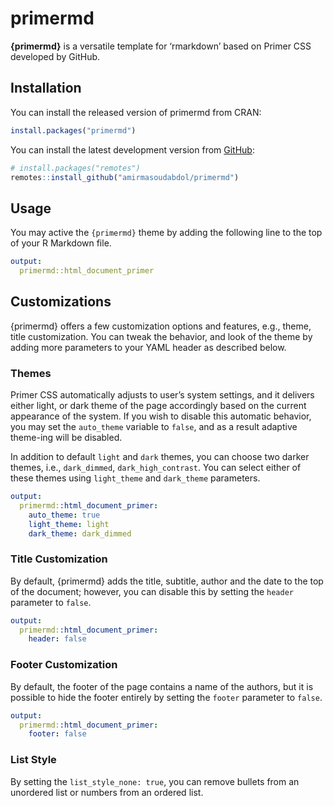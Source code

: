 
<!-- README.md is generated from README.Rmd. Please edit this file -->

# primermd

**{primermd}** is a versatile template for ‘rmarkdown’ based on Primer
CSS developed by GitHub.

## Installation

You can install the released version of primermd from CRAN:

``` r
install.packages("primermd")
```

You can install the latest development version from
[GitHub](https://github.com/amirmasoudabdol/primermd/):

``` r
# install.packages("remotes")
remotes::install_github("amirmasoudabdol/primermd")
```

## Usage

You may active the `{primermd}` theme by adding the following line to
the top of your R Markdown file.

``` yaml
output: 
  primermd::html_document_primer
```

## Customizations

{primermd} offers a few customization options and features, e.g., theme,
title customization. You can tweak the behavior, and look of the theme
by adding more parameters to your YAML header as described below.

### Themes

Primer CSS automatically adjusts to user’s system settings, and it
delivers either light, or dark theme of the page accordingly based on
the current appearance of the system. If you wish to disable this
automatic behavior, you may set the `auto_theme` variable to `false`,
and as a result adaptive theme-ing will be disabled.

In addition to default `light` and `dark` themes, you can choose two
darker themes, i.e., `dark_dimmed`, `dark_high_contrast`. You can select
either of these themes using `light_theme` and `dark_theme` parameters.

``` yaml
output: 
  primermd::html_document_primer:
    auto_theme: true
    light_theme: light
    dark_theme: dark_dimmed
```

### Title Customization

By default, {primermd} adds the title, subtitle, author and the date to
the top of the document; however, you can disable this by setting the
`header` parameter to `false`.

``` yaml
output: 
  primermd::html_document_primer:
    header: false
```

### Footer Customization

By default, the footer of the page contains a name of the authors, but
it is possible to hide the footer entirely by setting the `footer`
parameter to `false`.

``` yaml
output: 
  primermd::html_document_primer:
    footer: false
```

### List Style

By setting the `list_style_none: true`, you can remove bullets from an unordered
list or numbers from an ordered list.
